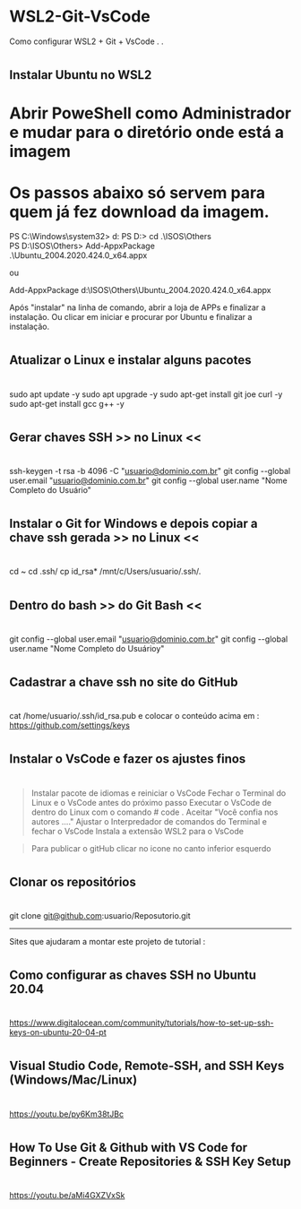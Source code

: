 # WSL2-Git-VsCode
Como configurar WSL2 + Git + VsCode
.
.
#
## Instalar Ubuntu no WSL2
#
# Abrir PoweShell como Administrador e mudar para o diretório onde está a imagem
# Os passos abaixo só servem para quem já fez download da imagem.

PS C:\Windows\system32> d:
PS D:\> cd .\ISOS\Others\
PS D:\ISOS\Others>
Add-AppxPackage .\Ubuntu_2004.2020.424.0_x64.appx

ou

Add-AppxPackage d:\ISOS\Others\Ubuntu_2004.2020.424.0_x64.appx

Após "instalar" na linha de comando, abrir a loja de APPs e finalizar a instalação.
Ou clicar em iniciar e procurar por Ubuntu e finalizar a instalação.

#
## Atualizar o Linux e instalar alguns pacotes
#
sudo apt update -y
sudo apt upgrade -y
sudo apt-get install git joe curl -y
sudo apt-get install gcc g++ -y

#
## Gerar chaves SSH >> no Linux <<
#
ssh-keygen -t rsa -b 4096 -C "usuario@dominio.com.br"
git config --global user.email "usuario@dominio.com.br"
git config --global user.name  "Nome Completo do Usuário"

#
## Instalar o Git for Windows e depois copiar a chave ssh gerada >> no Linux <<
#
cd ~
cd .ssh/
cp id_rsa* /mnt/c/Users/usuario/.ssh/.

#
## Dentro do bash >> do Git Bash <<
#
git config --global user.email "usuario@dominio.com.br"
git config --global user.name  "Nome Completo do Usuárioy"

#
## Cadastrar a chave ssh no site do GitHub
#

cat /home/usuario/.ssh/id_rsa.pub
e colocar o conteúdo acima em :
https://github.com/settings/keys


#
## Instalar o VsCode e fazer os ajustes finos
#

> Instalar pacote de idiomas e reiniciar o VsCode
> Fechar o Terminal do Linux e o VsCode antes do próximo passo
> Executar o VsCode de dentro do Linux com o comando # code .
> Aceitar "Você confia nos autores ...."
> Ajustar o Interpredador de comandos do Terminal e fechar o VsCode
> Instala a extensão WSL2 para o VsCode


> Para publicar o gitHub clicar no icone no canto inferior esquerdo

#
## Clonar os repositórios
#
git clone git@github.com:usuario/Reposutorio.git

-----------------------------------------
Sites que ajudaram a montar este projeto de tutorial :

#
## Como configurar as chaves SSH no Ubuntu 20.04
#
https://www.digitalocean.com/community/tutorials/how-to-set-up-ssh-keys-on-ubuntu-20-04-pt

#
## Visual Studio Code, Remote-SSH, and SSH Keys (Windows/Mac/Linux)
#
https://youtu.be/py6Km38tJBc

#
## How To Use Git & Github with VS Code for Beginners - Create Repositories & SSH Key Setup
#
https://youtu.be/aMi4GXZVxSk

